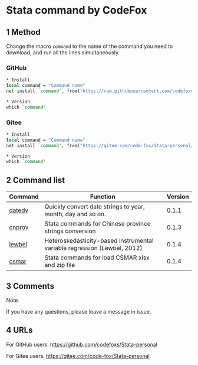 # Stata command by CodeFox

## 1 Method

Change the macro `command` to the name of the command you need to download, and run all the lines simultaneously.

### GitHub

```stata
* Install
local command = "Command name"
net install `command', from("https://raw.githubusercontent.com/codefoxs/Stata-personal/main/`command'/") replace

* Version
which `command'
```

### Gitee

```Stata
* Install
local command = "Command name"
net install `command', from("https://gitee.com/code-fox/Stata-personal/raw/main/`command'/") replace

* Version
which `command'
```

## 2 Command list

| Command                                                      | Function                                                     | Version |
| ------------------------------------------------------------ | ------------------------------------------------------------ | ------- |
| [datedv](https://github.com/codefoxs/Stata-personal/tree/main/datedv) | Quickly convert date strings to year, month, day and so on.  | 0.1.1   |
| [cnprov](https://github.com/codefoxs/Stata-personal/tree/main/cnprov) | Stata commands for Chinese province strings conversion       | 0.1.3   |
| [lewbel](https://github.com/codefoxs/Stata-personal/tree/main/lewbel) | Heteroskedasticity-based instrumental variable regression (Lewbel, 2012) | 0.1.4   |
| [csmar](https://github.com/codefoxs/Stata-personal/tree/main/csmar) | Stata commands for load CSMAR xlsx and zip file              | 0.1.4   |

## 3 Comments

> [!NOTE]
>
> If you have any questions, please leave a message in issue.

## 4 URLs

For GitHub users: https://github.com/codefoxs/Stata-personal

For Gitee users: https://gitee.com/code-fox/Stata-personal

